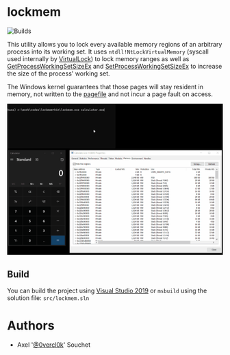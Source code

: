 # lockmem
![Builds](https://github.com/0vercl0k/lockmem/workflows/Builds/badge.svg)

This utility allows you to lock every available memory regions of an arbitrary process into its working set.
It uses `ntdll!NtLockVirtualMemory` (syscall used internally by [VirtualLock](https://docs.microsoft.com/en-us/windows/win32/api/memoryapi/nf-memoryapi-virtuallock)) to lock memory ranges as well as [GetProcessWorkingSetSizeEx](https://docs.microsoft.com/en-us/windows/win32/api/memoryapi/nf-memoryapi-getprocessworkingsetsizeex) and [SetProcessWorkingSetSizeEx](https://docs.microsoft.com/en-us/windows/win32/api/memoryapi/nf-memoryapi-setprocessworkingsetsizeex) to increase the size of the process' working set.

The Windows kernel guarantees that those pages will stay resident in memory, not written to the [pagefile](https://docs.microsoft.com/en-us/windows/client-management/introduction-page-file) and not incur a page fault on access.

![lockmem](pics/lockmem.gif)

## Build

You can build the project using [Visual Studio 2019]() or `msbuild` using the solution file: `src/lockmem.sln`

# Authors

* Axel '[@0vercl0k](https://twitter.com/0vercl0k)' Souchet